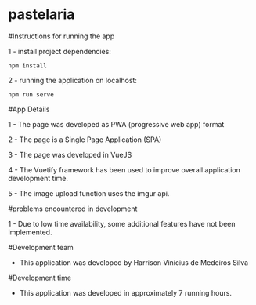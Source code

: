 # pastelaria

#Instructions for running the app

1 - install project dependencies:

    npm install

2 - running the application on localhost:

    npm run serve

#App Details

1 - The page was developed as PWA (progressive web app) format

2 - The page is a Single Page Application (SPA)

3 - The page was developed in VueJS

4 - The Vuetify framework has been used to improve overall application development time.

5 - The image upload function uses the imgur api.

#problems encountered in development

1 - Due to low time availability, some additional features have not been implemented.

#Development team

 - This application was developed by Harrison Vinicius de Medeiros Silva

#Development time

 - This application was developed in approximately 7 running hours.
